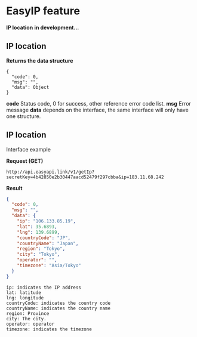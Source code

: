 # EasyIP feature

**IP location**
**in development...**

## IP location

**Returns the data structure**

```
{
  "code": 0,
  "msg": "",
  "data": Object
}
```

**code** Status code, 0 for success, other reference error code list.
**msg** Error message
**data** depends on the interface, the same interface will only have one structure.  

## IP location

Interface example

**Request (GET)**

```
http://api.easyapi.link/v1/getIp?secretKey=4b42850e2b30447aacd52479f297cbba&ip=183.11.68.242
```

**Result**

```json
{
  "code": 0,
  "msg": "",
  "data": {
    "ip": "106.133.85.19",
    "lat": 35.6893,
    "lng": 139.6899,
    "countryCode": "JP",
    "countryName": "Japan",
    "region": "Tokyo",
    "city": "Tokyo",
    "operator": "",
    "timezone": "Asia/Tokyo"
  }
}
```

```
ip: indicates the IP address
lat: latitude
lng: longitude
countryCode: indicates the country code
countryName: indicates the country name
region: Province
city: The city.
operator: operator
timezone: indicates the timezone
```

